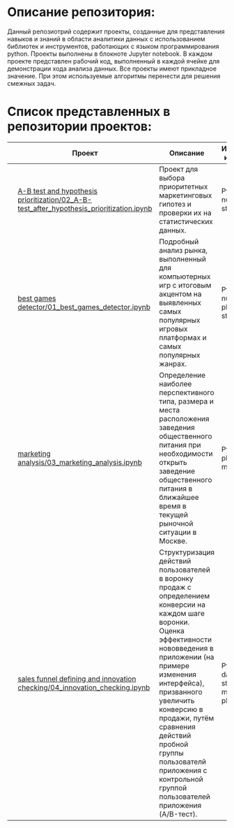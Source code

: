 # Описание репозитория:
Данный репозиотрий содержит проекты, созданные для представления навыков и знаний в области аналитики данных с использованием библиотек и инструментов, работающих с языком программирования python.
Проекты выполнены в блокноте Jupyter notebook. В каждом проекте представлен рабочий код, выполненный в каждой ячейке для демонстрации хода анализа данных.
Все проекты имеют прикладное значение. При этом используемые алгоритмы перенести для решения смежных задач.

# Список представленных в репозитории проектов:

|   | Проект | Описание | Используемые инструменты | Ключевые понятия
|---|---|---|---|---|
|   | [A-B test and hypothesis prioritization/02_A-B-test_after_hypothesis_prioritization.ipynb](https://github.com/Kirill-rus/presentation/tree/main/A-B%20test%20and%20hypothesis%20prioritization) | Проект для выбора приоритетных маркетинговых гипотез и проверки их на статистических данных. | Python, pandas, numpy, scipy, stats, matplotlib | ICE, RICE, A/B тест |
|   | [best games detector/01_best_games_detector.ipynb](https://github.com/Kirill-rus/presentation/tree/main/best%20games%20detector) | Подробный анализ рынка, выполненный для компьютерных игр с итоговым акцентом на выявленных самых популярных игровых платформах и самых популярных жанрах. | Python, pandas, numpy, random, plotly, scipy, stats. |  Нулевая гипотеза, нормальное распределение, стандартное отклонение, дисперсия выборок. |
|   | [marketing analysis/03_marketing_analysis.ipynb](https://github.com/Kirill-rus/presentation/tree/main/marketing%20analysis)  | Определение наиболее перспективного типа, размера и места расположения заведения общественного питания при необходимости открыть заведение общественного питания в ближайшее время в текущей рыночной ситуации в Москве.  | Python, pandas, plotly, seaborn, matplotlib  | Категоризация, визуализация, анализ, выделение ключевых критериев. |
|   | [sales funnel defining and innovation checking/04_innovation_checking.ipynb](https://github.com/Kirill-rus/presentation/tree/main/sales%20funnel%20defining%20and%20innovation%20checking) | Структуризация действий пользователей в воронку продаж с определением конверсии на каждом шаге воронки. Оценка эффективности нововведения в приложении (на примере изменения интерфейса), призванного увеличить конверсию в продажи, путём сравнения действий пробной группы пользователй приложения с контрольной группой пользователей приложения (A/B-тест). | Python, pandas, datetime, scipy, stats, math, matplotlib, plotly. | Воронка продаж, конверсия, A/B тест. |
